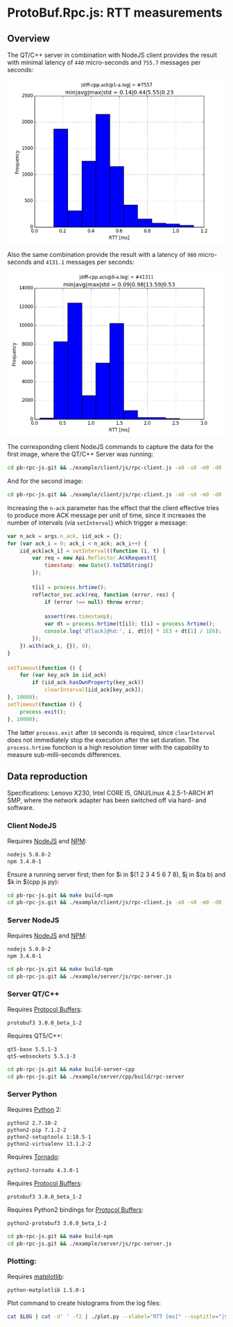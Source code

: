 # ProtoBuf.Rpc.js: RTT measurements

## Overview

The QT/C++ server in combination with NodeJS client provides the result with minimal latency of `440` micro-seconds and `755.7` messages per seconds:

![diff-cpp.ack@1-a.log](./ACK/img-[2015-11-17T18:42:18.566Z].png)

Also the same combination provide the result with a latency of `980` micro-seconds and `4131.1` messages per seconds:

![diff-cpp.ack@8-a.log](./ACK/img-[2015-11-17T18:42:22.883Z].png)

The corresponding client NodeJS commands to capture the data for the first image, where the QT/C++ Server was running:

```bash
cd pb-rpc-js.git && ./example/client/js/rpc-client.js -a0 -s0 -m0 -d0 --n-ack=1 > log/diff-cpp.ack@1-a.log ;
```

And for the second image:

```bash
cd pb-rpc-js.git && ./example/client/js/rpc-client.js -a0 -s0 -m0 -d0 --n-ack=8 > log/diff-cpp.ack@8-a.log ;
```

Increasing the `n-ack` parameter has the effect that the client effective tries to produce more ACK message per unit of time, since it increases the number of intervals (via `setInterval`) which trigger a message:

```js
var n_ack = args.n_ack, iid_ack = {};
for (var ack_i = 0; ack_i < n_ack; ack_i++) {
    iid_ack[ack_i] = setInterval((function (i, t) {
        var req = new Api.Reflector.AckRequest({
            timestamp: new Date().toISOString()
        });

        t[i] = process.hrtime();
        reflector_svc.ack(req, function (error, res) {
            if (error !== null) throw error;

            assert(res.timestamp);
            var dt = process.hrtime(t[i]); t[i] = process.hrtime();
            console.log('dT[ack]@%d:', i, dt[0] * 1E3 + dt[1] / 1E6);
        });
    }).with(ack_i, {}), 0);
}

setTimeout(function () {
    for (var key_ack in iid_ack)
        if (iid_ack.hasOwnProperty(key_ack))
            clearInterval(iid_ack[key_ack]);
}, 10000);
setTimeout(function () {
    process.exit();
}, 10000);
```

The latter `process.exit` after `10` seconds is required, since `clearInterval` does not immediately stop the execution after the set duration. The `process.hrtime` function is a high resolution timer with the capability to measure sub-milli-seconds differences.

## Data reproduction

Specifications: Lenovo X230, Intel CORE I5, GNU/Linux 4.2.5-1-ARCH #1 SMP, where the network adapter has been switched off via hard- and software.

### Client NodeJS

Requires [NodeJS] and [NPM]:

    nodejs 5.0.0-2
    npm 3.4.0-1
    
Ensure a running server first; then for $i in $(1 2 3 4 5 6 7 8), $j in $(a b) and $k in $(cpp js py):

```bash
cd pb-rpc-js.git && make build-npm
cd pb-rpc-js.git && ./example/client/js/rpc-client.js -a0 -s0 -m0 -d0 --n-ack=$i > log/diff-$k.ack@$i-$j.log ;
```

### Server NodeJS

Requires [NodeJS] and [NPM]:

    nodejs 5.0.0-2
    npm 3.4.0-1
    
```bash
cd pb-rpc-js.git && make build-npm
cd pb-rpc-js.git && ./example/server/js/rpc-server.js
```

### Server QT/C++

Requires [Protocol Buffers]:

    protobuf3 3.0.0_beta_1-2

Requires QT5/C++:

    qt5-base 5.5.1-3  
    qt5-websockets 5.5.1-3  

```bash
cd pb-rpc-js.git && make build-server-cpp
cd pb-rpc-js.git && ./example/server/cpp/build/rpc-server
```

### Server Python

Requires [Python] 2:

    python2 2.7.10-2 
    python2-pip 7.1.2-2 
    python2-setuptools 1:18.5-1 
    python2-virtualenv 13.1.2-2 

Requires [Tornado]:

    python2-tornado 4.3.0-1
    
Requires [Protocol Buffers]:

    protobuf3 3.0.0_beta_1-2

Requires Python2 bindings for [Protocol Buffers]:

    python2-protobuf3 3.0.0_beta_1-2

```bash
cd pb-rpc-js.git && make build-npm
cd pb-rpc-js.git && ./example/server/js/rpc-server.js
```

### Plotting:

Requires [matplotlib]:

    python-matplotlib 1.5.0-1

Plot command to create histograms from the log files:

```bash
cat $LOG | cut -d' ' -f2 | ./plot.py --xlabel="RTT [ms]" --suptitle="|$LOG| = " -n 3.0 histogram ;
```

[matplotlib]: http://matplotlib.org
[NodeJS]: https://nodejs.org/api
[NPM]: https://www.npmjs.com
[ProtoBuf.js]: https://github.com/dcodeIO/protobuf.js
[ProtoBuf.Rpc.js]: https://github.com/hsk81/protobuf-rpc-js
[Protocol Buffers]: https://developers.google.com/protocol-buffers/docs/proto3
[Python]: https://www.python.org
[QT/C++]: https://www.qt.io
[Tornado]: http://www.tornadoweb.org/en/stable

